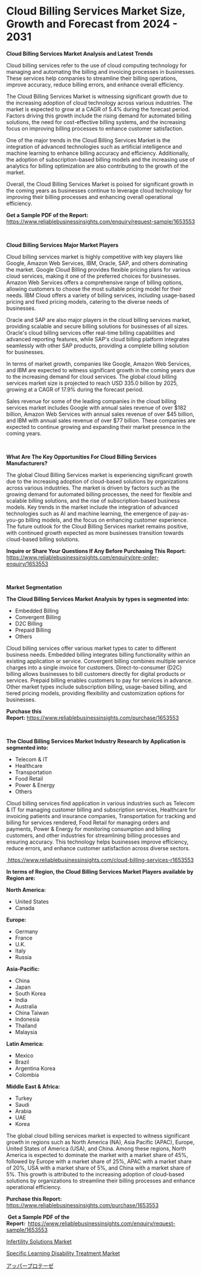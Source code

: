 <p><h1>Cloud Billing Services Market Size, Growth and Forecast from 2024 - 2031</h1></p><p><strong>Cloud Billing Services Market Analysis and Latest Trends</strong></p>
<p><p>Cloud billing services refer to the use of cloud computing technology for managing and automating the billing and invoicing processes in businesses. These services help companies to streamline their billing operations, improve accuracy, reduce billing errors, and enhance overall efficiency.</p><p>The Cloud Billing Services Market is witnessing significant growth due to the increasing adoption of cloud technology across various industries. The market is expected to grow at a CAGR of 5.4% during the forecast period. Factors driving this growth include the rising demand for automated billing solutions, the need for cost-effective billing systems, and the increasing focus on improving billing processes to enhance customer satisfaction.</p><p>One of the major trends in the Cloud Billing Services Market is the integration of advanced technologies such as artificial intelligence and machine learning to enhance billing accuracy and efficiency. Additionally, the adoption of subscription-based billing models and the increasing use of analytics for billing optimization are also contributing to the growth of the market.</p><p>Overall, the Cloud Billing Services Market is poised for significant growth in the coming years as businesses continue to leverage cloud technology for improving their billing processes and enhancing overall operational efficiency.</p></p>
<p><strong>Get a Sample PDF of the Report:&nbsp;</strong> <a href="https://www.reliablebusinessinsights.com/enquiry/request-sample/1653553">https://www.reliablebusinessinsights.com/enquiry/request-sample/1653553</a></p>
<p>&nbsp;</p>
<p><strong>Cloud Billing Services Major Market Players</strong></p>
<p><p>Cloud billing services market is highly competitive with key players like Google, Amazon Web Services, IBM, Oracle, SAP, and others dominating the market. Google Cloud Billing provides flexible pricing plans for various cloud services, making it one of the preferred choices for businesses. Amazon Web Services offers a comprehensive range of billing options, allowing customers to choose the most suitable pricing model for their needs. IBM Cloud offers a variety of billing services, including usage-based pricing and fixed pricing models, catering to the diverse needs of businesses.</p><p>Oracle and SAP are also major players in the cloud billing services market, providing scalable and secure billing solutions for businesses of all sizes. Oracle's cloud billing services offer real-time billing capabilities and advanced reporting features, while SAP's cloud billing platform integrates seamlessly with other SAP products, providing a complete billing solution for businesses.</p><p>In terms of market growth, companies like Google, Amazon Web Services, and IBM are expected to witness significant growth in the coming years due to the increasing demand for cloud services. The global cloud billing services market size is projected to reach USD 335.0 billion by 2025, growing at a CAGR of 17.9% during the forecast period.</p><p>Sales revenue for some of the leading companies in the cloud billing services market includes Google with annual sales revenue of over $182 billion, Amazon Web Services with annual sales revenue of over $45 billion, and IBM with annual sales revenue of over $77 billion. These companies are expected to continue growing and expanding their market presence in the coming years.</p></p>
<p>&nbsp;</p>
<p><strong>What Are The Key Opportunities For Cloud Billing Services Manufacturers?</strong></p>
<p><p>The global Cloud Billing Services market is experiencing significant growth due to the increasing adoption of cloud-based solutions by organizations across various industries. The market is driven by factors such as the growing demand for automated billing processes, the need for flexible and scalable billing solutions, and the rise of subscription-based business models. Key trends in the market include the integration of advanced technologies such as AI and machine learning, the emergence of pay-as-you-go billing models, and the focus on enhancing customer experience. The future outlook for the Cloud Billing Services market remains positive, with continued growth expected as more businesses transition towards cloud-based billing solutions.</p></p>
<p><strong>Inquire or Share Your Questions If Any Before Purchasing This Report:</strong> <a href="https://www.reliablebusinessinsights.com/enquiry/pre-order-enquiry/1653553">https://www.reliablebusinessinsights.com/enquiry/pre-order-enquiry/1653553</a></p>
<p>&nbsp;</p>
<p><strong>Market Segmentation</strong></p>
<p><strong>The Cloud Billing Services Market Analysis by types is segmented into:</strong></p>
<p><ul><li>Embedded Billing</li><li>Convergent Billing</li><li>D2C Billing</li><li>Prepaid Billing</li><li>Others</li></ul></p>
<p><p>Cloud billing services offer various market types to cater to different business needs. Embedded billing integrates billing functionality within an existing application or service. Convergent billing combines multiple service charges into a single invoice for customers. Direct-to-consumer (D2C) billing allows businesses to bill customers directly for digital products or services. Prepaid billing enables customers to pay for services in advance. Other market types include subscription billing, usage-based billing, and tiered pricing models, providing flexibility and customization options for businesses.</p></p>
<p><strong>Purchase this Report:&nbsp;</strong><a href="https://www.reliablebusinessinsights.com/purchase/1653553">https://www.reliablebusinessinsights.com/purchase/1653553</a></p>
<p>&nbsp;</p>
<p><strong>The Cloud Billing Services Market Industry Research by Application is segmented into:</strong></p>
<p><ul><li>Telecom & IT</li><li>Healthcare</li><li>Transportation</li><li>Food Retail</li><li>Power & Energy</li><li>Others</li></ul></p>
<p><p>Cloud billing services find application in various industries such as Telecom & IT for managing customer billing and subscription services, Healthcare for invoicing patients and insurance companies, Transportation for tracking and billing for services rendered, Food Retail for managing orders and payments, Power & Energy for monitoring consumption and billing customers, and other industries for streamlining billing processes and ensuring accuracy. This technology helps businesses improve efficiency, reduce errors, and enhance customer satisfaction across diverse sectors.</p></p>
<p><a href="https://www.reliablebusinessinsights.com/cloud-billing-services-r1653553">&nbsp;https://www.reliablebusinessinsights.com/cloud-billing-services-r1653553</a></p>
<p><strong>In terms of Region, the Cloud Billing Services Market Players available by Region are:</strong></p>
<p>
    <p> <strong> North America: </strong>
        <ul>
            <li>United States</li>
            <li>Canada</li>
        </ul>
        </p> 
    <p> <strong> Europe: </strong>
        <ul>
            <li>Germany</li>
            <li>France</li>
            <li>U.K.</li>
            <li>Italy</li>
            <li>Russia</li>
        </ul>
        </p> 
    <p> <strong> Asia-Pacific: </strong>
        <ul>
            <li>China</li>
            <li>Japan</li>
            <li>South Korea</li>
            <li>India</li>
            <li>Australia</li>
            <li>China Taiwan</li>
            <li>Indonesia</li>
            <li>Thailand</li>
            <li>Malaysia</li>
        </ul>
        </p> 
    <p> <strong> Latin America: </strong>
        <ul>
            <li>Mexico</li>
            <li>Brazil</li>
            <li>Argentina Korea</li>
            <li>Colombia</li>
        </ul>
        </p> 
    <p> <strong> Middle East & Africa: </strong>
        <ul>
            <li>Turkey</li>
            <li>Saudi</li>
            <li>Arabia</li>
            <li>UAE</li>
            <li>Korea</li>
        </ul>
    </p>
    </p>
<p><p>The global cloud billing services market is expected to witness significant growth in regions such as North America (NA), Asia Pacific (APAC), Europe, United States of America (USA), and China. Among these regions, North America is expected to dominate the market with a market share of 45%, followed by Europe with a market share of 25%, APAC with a market share of 20%, USA with a market share of 5%, and China with a market share of 5%. This growth is attributed to the increasing adoption of cloud-based solutions by organizations to streamline their billing processes and enhance operational efficiency.</p></p>
<p><strong>Purchase this Report: </strong><a href="https://www.reliablebusinessinsights.com/purchase/1653553">https://www.reliablebusinessinsights.com/purchase/1653553</a></p>
<p>&nbsp;<strong>Get a Sample PDF of the Report:&nbsp;&nbsp;</strong><a href="https://www.reliablebusinessinsights.com/enquiry/request-sample/1653553">https://www.reliablebusinessinsights.com/enquiry/request-sample/1653553</a></p>
<p><strong></strong></p>
<p><p><a href="https://github.com/anwarsahrul281/Market-Research-Report-List-1/blob/main/infertility-solutions-market.md">Infertility Solutions Market</a></p><p><a href="https://github.com/LiamDavis60/Market-Research-Report-List-1/blob/main/specific-learning-disability-treatment-market.md">Specific Learning Disability Treatment Market</a></p><p><a href="https://github.com/KenyonJohns/Market-Research-Report-List-1/blob/main/3042745171529.md">アッパープロテーゼ</a></p></p>